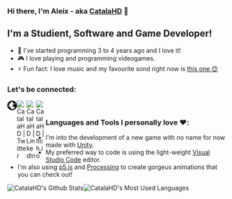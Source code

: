 ### Hi there, I'm Aleix - aka [CatalaHD][website] 👋

## I'm a Studient, Software and Game Developer!
- 🌱 I've started programming 3 to 4 years ago and I love it!
- 🎮 I love playing and programming videogames.
- ⚡ Fun fact: I love music and my favourite sond right now is [this one 😊](https://www.youtube.com/watch?v=IVH6Gl7W0hI)

### Let's be connected:

[<img align="left" alt="portfolio" width="22px" src="https://raw.githubusercontent.com/iconic/open-iconic/master/svg/globe.svg" />][website]
[<img align="left" alt="CatalaHD | Twitter" width="22px" src="https://cdn.jsdelivr.net/npm/simple-icons@v3/icons/twitter.svg" />][twitter]
[<img align="left" alt="CatalaHD | LinkedIn" width="22px" src="https://cdn.jsdelivr.net/npm/simple-icons@v3/icons/linkedin.svg" />][linkedin]
[<img align="left" alt="CatalaHD | Itch.io" width="22px" src="https://cdn.jsdelivr.net/npm/simple-icons@3.4.0/icons/itch-dot-io.svg" />][itch]

<br />

### Languages and Tools I personally love ❤️:
- I'm into the development of a new game with no name for now made with [Unity][unity].
- My preferred way to code is using the light-weight [Visual Studio Code][vscode] editor.
- I'm also using [p5.js][p5] and [Processing][processing] to create gorgeus animations that you can check out!

<img align="left" alt="CatalaHD's Github Stats" src="https://github-readme-stats.vercel.app/api?username=CatalaHD&show_icons=true&hide_border=true" />
<img align="left" alt="CatalaHD's Most Used Languages" src="https://github-readme-stats.vercel.app/api/top-langs/?username=CatalaHD&show_icons=true&hide_border=true" />

[website]: https://catalahd.github.io/
[twitter]: https://twitter.com/CatalaHD
[linkedin]: https://www.linkedin.com/in/aleixferre/
[unity]: https://www.unity.com
[p5]: https://p5js.org/
[processing]: https://processing.org/
[vscode]: https://code.visualstudio.com/
[itch]: https://aleixferre.itch.io/
